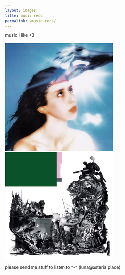 ```yaml
---
layout: images
title: music recs
permalink: /music-recs/
---
```

music I like <3   
<br>[![Imaginal Disk](/images/imaginalDisk.jpg)](https://magdalenabay.lnk.to/imaginaldisk)  [![black midi (my favorite band)](/images/BMschlagenheim.jpg)](https://bmblackmidi.com)
   
<footer>please send me stuff to listen to ^-^ (luna@asteria.place)</footer>

